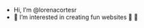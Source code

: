 - Hi, I’m @lorenacortesr
- 👀 I’m interested in creating fun websites
 🌱 💞️ 

<!---
lorenacortesr/lorenacortesr is a ✨ special ✨ repository because its `README.md` (this file) appears on your GitHub profile.
You can click the Preview link to take a look at your changes.
--->
